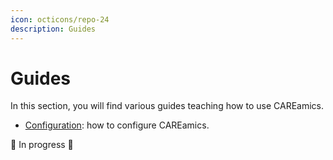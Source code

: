 ```yaml
---
icon: octicons/repo-24
description: Guides
---
```


# Guides

In this section, you will find various guides teaching how to use CAREamics.

- [Configuration](configuration/configuration.md): how to configure CAREamics.

:construction: In progress :construction: